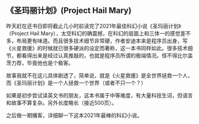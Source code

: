 ## 《圣玛丽计划》(Project Hail Mary)

昨天赶在还书日即将截止几小时前读完了2021年最佳科幻小说《圣玛丽计划》（Project Hail Mary），太空科幻的确震撼，在科幻的层面上和三体一的感觉差不多，布局更有味道。而且很多技术细节非常硬，作者安迪本来是程序员出身，写《火星救援》的时候就已很多硬派的设定而著称，这一本书同样如此。很多技术细节，都看得出来是经过认真推敲的，也就是程序员所谓的极端情况。怪不得比尔盖茨力荐，毕竟他也是个极客。

故事我就不在这儿具体剧透了，简单说，就是《火星救援》是全世界拯救一个人，而《圣玛丽计划》是一个人拯救一个世界（或者不只一个？）

如果是初步尝试读英文书的朋友，这本书属于中等难度，有大量科技生词，但语言和故事不算复杂。另外长度略长（接近500页）。

之后做一期播客，详细聊一下这本2021年最棒的科幻小说。